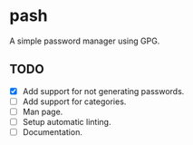 # pash

A simple password manager using GPG.

## TODO

- [x] Add support for not generating passwords.
- [ ] Add support for categories.
- [ ] Man page.
- [ ] Setup automatic linting.
- [ ] Documentation.
